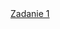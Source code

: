 <!DOCTYPE html>
<html>
  <head>
    <title>Zadania</title>
  </head>
  <body>
    <a href="https://yoda20039.github.io/zadania/">Zadanie 1</a>
  </body>
</html>
